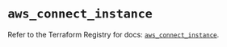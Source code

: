 # `aws_connect_instance`

Refer to the Terraform Registry for docs: [`aws_connect_instance`](https://registry.terraform.io/providers/hashicorp/aws/5.58.0/docs/resources/connect_instance).
